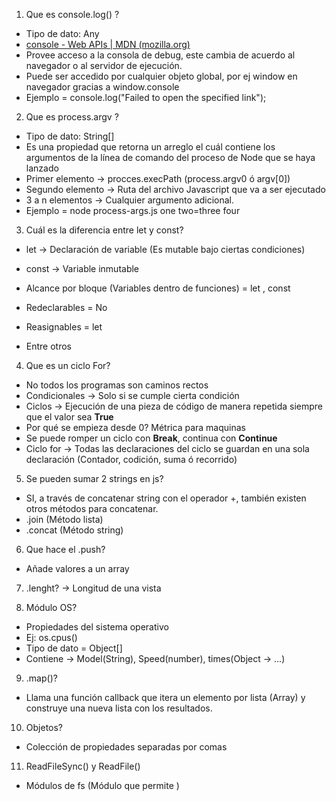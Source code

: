 1. Que es console.log() ?
- Tipo de dato: Any
- [console - Web APIs | MDN (mozilla.org)](https://developer.mozilla.org/en-US/docs/Web/API/console)
- Provee acceso a la consola de debug, este cambia de acuerdo al navegador o al servidor de ejecución.
- Puede ser accedido por cualquier objeto global, por ej window en navegador  gracias a window.console
- Ejemplo =  console.log("Failed to open the specified link");

2. Que es process.argv ?
- Tipo de dato: String[]
- Es una propiedad que retorna un arreglo el cuál contiene los argumentos de la línea de comando del proceso de Node que se haya lanzado
- Primer elemento -> procces.execPath (process.argv0 ó argv[0])
- Segundo elemento -> Ruta del archivo Javascript que va a ser ejecutado
- 3 a n elementos -> Cualquier argumento adicional.
- Ejemplo = node process-args.js one two=three four

3. Cuál es la diferencia entre let y const?
- let -> Declaración de variable (Es mutable bajo ciertas condiciones)
- const -> Variable inmutable

- Alcance por bloque (Variables dentro de funciones) = let , const 
- Redeclarables  = No
- Reasignables = let
- Entre otros

4. Que es un ciclo For?
- No todos los programas son caminos rectos
- Condicionales -> Solo si se cumple cierta condición
- Ciclos -> Ejecución de una pieza de código de manera repetida siempre que el valor sea **True**
- Por qué se empieza desde 0? Métrica para maquinas
- Se puede romper un ciclo con **Break**, continua con **Continue**
- Ciclo for -> Todas las declaraciones del ciclo se guardan en una sola declaración (Contador, codición, suma ó recorrido)

5. Se pueden sumar 2 strings en js?
- SI, a través de concatenar string con el operador +, también existen otros métodos para concatenar.
- .join (Método lista)
- .concat (Método string)

6. Que hace el .push?
- Añade valores a un array

7. .lenght? -> Longitud de una vista

8. Módulo OS?
- Propiedades del sistema operativo
- Ej: os.cpus()
- Tipo de dato = Object[]
- Contiene -> Model(String), Speed(number), times(Object -> ...)

9. .map()?
- Llama una función callback que itera un elemento por lista (Array) y construye una nueva lista con los resultados.

10.  Objetos?
- Colección de propiedades separadas por comas

11.  ReadFileSync() y ReadFile()
- Módulos de fs (Módulo que permite )